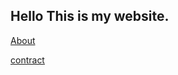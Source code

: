## Hello This is  my website.

[About](https://degular.github.io/)

[contract](degular.github.io/contract.html)
